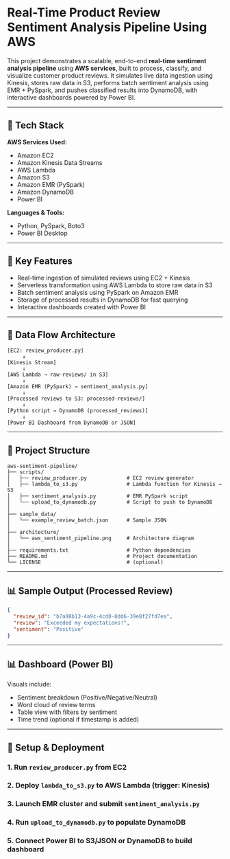 # Real-Time Product Review Sentiment Analysis Pipeline Using AWS

This project demonstrates a scalable, end-to-end **real-time sentiment analysis pipeline** using **AWS services**, built to process, classify, and visualize customer product reviews. It simulates live data ingestion using Kinesis, stores raw data in S3, performs batch sentiment analysis using EMR + PySpark, and pushes classified results into DynamoDB, with interactive dashboards powered by Power BI.

---

## 🧩 Tech Stack

**AWS Services Used:**
- Amazon EC2
- Amazon Kinesis Data Streams
- AWS Lambda
- Amazon S3
- Amazon EMR (PySpark)
- Amazon DynamoDB
- Power BI

**Languages & Tools:**
- Python, PySpark, Boto3
- Power BI Desktop

---

## 🚀 Key Features

- Real-time ingestion of simulated reviews using EC2 + Kinesis
- Serverless transformation using AWS Lambda to store raw data in S3
- Batch sentiment analysis using PySpark on Amazon EMR
- Storage of processed results in DynamoDB for fast querying
- Interactive dashboards created with Power BI

---

## 🔄 Data Flow Architecture

```
[EC2: review_producer.py]
     ↓
[Kinesis Stream]
     ↓
[AWS Lambda → raw-reviews/ in S3]
     ↓
[Amazon EMR (PySpark) → sentiment_analysis.py]
     ↓
[Processed reviews to S3: processed-reviews/]
     ↓
[Python script → DynamoDB (processed_reviews)]
     ↓
[Power BI Dashboard from DynamoDB or JSON]
```

---

## 📂 Project Structure

```
aws-sentiment-pipeline/
├── scripts/
│   ├── review_producer.py             # EC2 review generator
│   ├── lambda_to_s3.py                # Lambda function for Kinesis → S3
│   ├── sentiment_analysis.py          # EMR PySpark script
│   └── upload_to_dynamodb.py          # Script to push to DynamoDB
│
├── sample_data/
│   └── example_review_batch.json      # Sample JSON
│
├── architecture/
│   └── aws_sentiment_pipeline.png     # Architecture diagram
│
├── requirements.txt                   # Python dependencies
├── README.md                          # Project documentation
└── LICENSE                            # (optional)
```

---

## 📊 Sample Output (Processed Review)

```json
{
  "review_id": "b7a98b13-4a9c-4cd0-8dd6-39e8f27fd7ea",
  "review": "Exceeded my expectations!",
  "sentiment": "Positive"
}
```

---

## 📊 Dashboard (Power BI)

Visuals include:
- Sentiment breakdown (Positive/Negative/Neutral)
- Word cloud of review terms
- Table view with filters by sentiment
- Time trend (optional if timestamp is added)

---

## 🔧 Setup & Deployment

### 1. Run `review_producer.py` from EC2
### 2. Deploy `lambda_to_s3.py` to AWS Lambda (trigger: Kinesis)
### 3. Launch EMR cluster and submit `sentiment_analysis.py`
### 4. Run `upload_to_dynamodb.py` to populate DynamoDB
### 5. Connect Power BI to S3/JSON or DynamoDB to build dashboard



